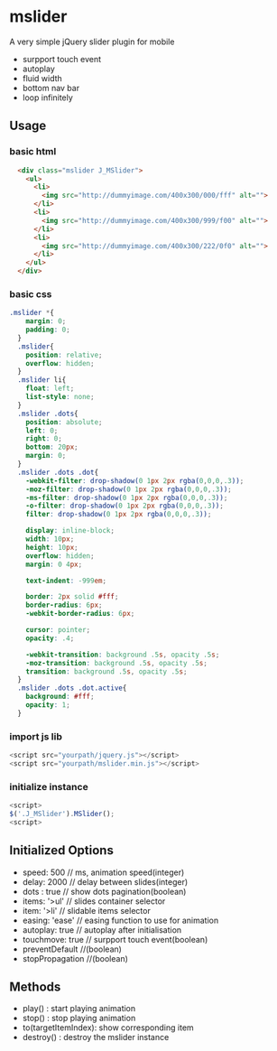 # mslider

A very simple jQuery slider plugin for mobile

- surpport touch event
- autoplay
- fluid width
- bottom nav bar
- loop infinitely

## Usage

### basic html

```html
  <div class="mslider J_MSlider">
    <ul>
      <li>
        <img src="http://dummyimage.com/400x300/000/fff" alt="">
      </li>
      <li>
        <img src="http://dummyimage.com/400x300/999/f00" alt="">
      </li>
      <li>
        <img src="http://dummyimage.com/400x300/222/0f0" alt="">
      </li>
    </ul>
  </div>
```

### basic css

```css
.mslider *{
    margin: 0;
    padding: 0;
  }
  .mslider{
    position: relative;
    overflow: hidden;
  }
  .mslider li{
    float: left;
    list-style: none;
  }
  .mslider .dots{
    position: absolute;
    left: 0;
    right: 0;
    bottom: 20px;
    margin: 0;
  }
  .mslider .dots .dot{
    -webkit-filter: drop-shadow(0 1px 2px rgba(0,0,0,.3));
    -moz-filter: drop-shadow(0 1px 2px rgba(0,0,0,.3));
    -ms-filter: drop-shadow(0 1px 2px rgba(0,0,0,.3));
    -o-filter: drop-shadow(0 1px 2px rgba(0,0,0,.3));
    filter: drop-shadow(0 1px 2px rgba(0,0,0,.3));

    display: inline-block;
    width: 10px;
    height: 10px;
    overflow: hidden;
    margin: 0 4px;

    text-indent: -999em;

    border: 2px solid #fff;
    border-radius: 6px;
    -webkit-border-radius: 6px;

    cursor: pointer;
    opacity: .4;

    -webkit-transition: background .5s, opacity .5s;
    -moz-transition: background .5s, opacity .5s;
    transition: background .5s, opacity .5s;
  }
  .mslider .dots .dot.active{
    background: #fff;
    opacity: 1;
  }
```

### import js lib

```javascript
<script src="yourpath/jquery.js"></script>
<script src="yourpath/mslider.min.js"></script>
```

### initialize instance

```javascript
<script>
$('.J_MSlider').MSlider();
<script>
```

## Initialized Options

- speed: 500 // ms, animation speed(integer)
- delay: 2000 // delay between slides(integer)
- dots : true // show dots pagination(boolean)
- items: '>ul'   // slides container selector
- item: '>li'    // slidable items selector
- easing: 'ease' // easing function to use for animation
- autoplay: true  // autoplay after initialisation
- touchmove: true // surpport touch event(boolean)
- preventDefault  //(boolean)
- stopPropagation //(boolean)

## Methods

- play() : start playing animation
- stop() : stop playing animation
- to(targetItemIndex): show corresponding item
- destroy() : destroy the mslider instance 
